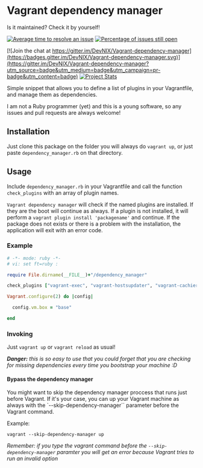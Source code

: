 # Vagrant dependency manager

Is it maintained? Check it by yourself!

[![Average time to resolve an issue](http://isitmaintained.com/badge/resolution/DevNIX/Vagrant-dependency-manager.svg)](http://isitmaintained.com/project/DevNIX/Vagrant-dependency-manager "Average time to resolve an issue") [![Percentage of issues still open](http://isitmaintained.com/badge/open/DevNIX/Vagrant-dependency-manager.svg)](http://isitmaintained.com/project/DevNIX/Vagrant-dependency-manager "Percentage of issues still open")

[![Join the chat at https://gitter.im/DevNIX/Vagrant-dependency-manager](https://badges.gitter.im/DevNIX/Vagrant-dependency-manager.svg)](https://gitter.im/DevNIX/Vagrant-dependency-manager?utm_source=badge&utm_medium=badge&utm_campaign=pr-badge&utm_content=badge) [![Project Stats](https://www.openhub.net/p/Vagrant-dependency-manager/widgets/project_thin_badge.gif)](https://www.openhub.net/p/Vagrant-dependency-manager)


Simple snippet that allows you to define a list of plugins in your Vagrantfile, and manage them as dependencies.

I am not a Ruby programmer (yet) and this is a young software, so any issues and pull requests are always welcome! 

## Installation

Just clone this package on the folder you will always do `vagrant up`, or just paste `dependency_manager.rb` on that directory.

## Usage

Include `dependency_manager.rb` in your Vagrantfile and call the function `check_plugins` with an array of plugin names.

`Vagrant dependency manager` will check if the named plugins are installed. If they are the boot will continue as always. If a plugin is not installed, it will perform a `vagrant plugin install 'packagename'` and continue. If the package does not exists or there is a problem with the installation, the application will exit with an error code.

### Example

```ruby
# -*- mode: ruby -*-
# vi: set ft=ruby :

require File.dirname(__FILE__)+"/dependency_manager"

check_plugins ["vagrant-exec", "vagrant-hostsupdater", "vagrant-cachier", "vagrant-triggers"]

Vagrant.configure(2) do |config|

  config.vm.box = "base"

end
```

### Invoking

Just `vagrant up` or `vagrant reload` as usual!

_**Danger:** this is so easy to use that you could forget that you are checking for missing dependencies every time you bootstrap your machine :D_

#### Bypass the dependency manager

You might want to skip the dependency manager proccess that runs just before Vagrant. If it's your case, you can up your Vagrant machine as always with the `--skip-dependency-manager`` parameter before the Vagrant command.

Example:
```
vagrant --skip-dependency-manager up
```

_Remember: if you type the vagrant command before the `--skip-dependency-manager` paramter you will get an error because Vagrant tries to run an invalid option_
